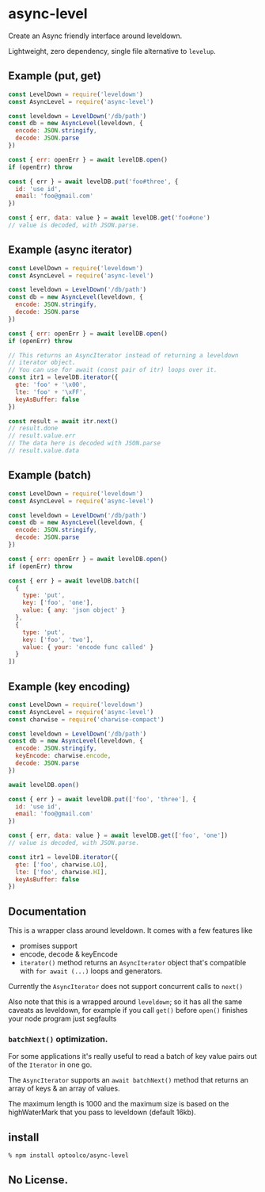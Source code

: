 # async-level

Create an Async friendly interface around leveldown.

Lightweight, zero dependency, single file alternative to `levelup`.

## Example (put, get)

```js
const LevelDown = require('leveldown')
const AsyncLevel = require('async-level')

const leveldown = LevelDown('/db/path')
const db = new AsyncLevel(leveldown, {
  encode: JSON.stringify,
  decode: JSON.parse
})

const { err: openErr } = await levelDB.open()
if (openErr) throw

const { err } = await levelDB.put('foo#three', {
  id: 'use id',
  email: 'foo@gmail.com'
})

const { err, data: value } = await levelDB.get('foo#one')
// value is decoded, with JSON.parse.
```

## Example (async iterator)

```js
const LevelDown = require('leveldown')
const AsyncLevel = require('async-level')

const leveldown = LevelDown('/db/path')
const db = new AsyncLevel(leveldown, {
  encode: JSON.stringify,
  decode: JSON.parse
})

const { err: openErr } = await levelDB.open()
if (openErr) throw

// This returns an AsyncIterator instead of returning a leveldown
// iterator object.
// You can use for await (const pair of itr) loops over it.
const itr1 = levelDB.iterator({
  gte: 'foo' + '\x00',
  lte: 'foo' + '\xFF',
  keyAsBuffer: false
})

const result = await itr.next()
// result.done
// result.value.err
// The data here is decoded with JSON.parse
// result.value.data
```

## Example (batch)

```js
const LevelDown = require('leveldown')
const AsyncLevel = require('async-level')

const leveldown = LevelDown('/db/path')
const db = new AsyncLevel(leveldown, {
  encode: JSON.stringify,
  decode: JSON.parse
})

const { err: openErr } = await levelDB.open()
if (openErr) throw

const { err } = await levelDB.batch([
  {
    type: 'put',
    key: ['foo', 'one'],
    value: { any: 'json object' }
  },
  {
    type: 'put',
    key: ['foo', 'two'],
    value: { your: 'encode func called' }
  }
])
```

## Example (key encoding)

```js
const LevelDown = require('leveldown')
const AsyncLevel = require('async-level')
const charwise = require('charwise-compact')

const leveldown = LevelDown('/db/path')
const db = new AsyncLevel(leveldown, {
  encode: JSON.stringify,
  keyEncode: charwise.encode,
  decode: JSON.parse
})

await levelDB.open()

const { err } = await levelDB.put(['foo', 'three'], {
  id: 'use id',
  email: 'foo@gmail.com'
})

const { err, data: value } = await levelDB.get(['foo', 'one'])
// value is decoded, with JSON.parse.

const itr1 = levelDB.iterator({
  gte: ['foo', charwise.LO],
  lte: ['foo', charwise.HI],
  keyAsBuffer: false
})
```

## Documentation

This is a wrapper class around leveldown. It comes with a few
features like

 - promises support
 - encode, decode & keyEncode
 - `iterator()` method returns an `AsyncIterator` object that's
compatible with `for await (...)` loops and generators.

Currently the `AsyncIterator` does not support concurrent
calls to `next()`

Also note that this is a wrapped around `leveldown`; so it has
all the same caveats as leveldown, for example if you call
`get()` before `open()` finishes your node program just segfaults

### `batchNext()` optimization.

For some applications it's really useful to read a batch of
key value pairs out of the `Iterator` in one go.

The `AsyncIterator` supports an `await batchNext()` method that
returns an array of keys & an array of values.

The maximum length is 1000 and the maximum size is based on
the highWaterMark that you pass to leveldown (default 16kb).

## install

```
% npm install optoolco/async-level
```

## No License.
